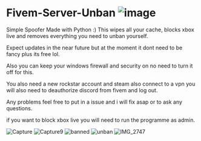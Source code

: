 # Fivem-Server-Unban                                              ![image](https://user-images.githubusercontent.com/116701630/198017571-2b5e803e-a037-4547-8796-50d45ec2a835.png)

Simple Spoofer Made with Python :) This wipes all your cache, blocks xbox live and removes everything you need to unban yourself.

Expect updates in the near future but at the moment it dont need to be fancy plus its free lol.

Also you can keep your windows firewall and security on no need to turn it off for this.

You also need a new rockstar account and steam also connect to a vpn you will also need to deauthorize discord from fivem and log out.

Any problems feel free to put in a issue and i will fix asap or to ask any questions.

if you want to block xbox live you will need to run the programme as admin.

![Capture](https://user-images.githubusercontent.com/116701630/198276804-3b4fdfe5-78ea-4a5a-b5e9-dfc7409a4c9d.PNG)
![Capture9](https://user-images.githubusercontent.com/116701630/198208733-cf4b3441-54ad-4dd3-a273-daf39ddb71bc.PNG)
![banned](https://user-images.githubusercontent.com/116701630/200037598-31d1cacb-8bfd-4a18-9ef3-18b48be5f608.PNG)
![unban](https://user-images.githubusercontent.com/116701630/200037619-91b09f36-0252-47fb-96ac-0e1774027376.PNG)
![IMG_2747](https://user-images.githubusercontent.com/116701630/198274073-41a74509-0919-4e30-a907-12bcd23a3d32.png)
